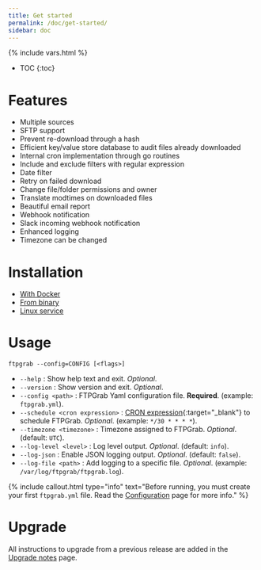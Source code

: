 ```yaml
---
title: Get started
permalink: /doc/get-started/
sidebar: doc
---
```

{% include vars.html %}

* TOC
{:toc}

# Features

* Multiple sources
* SFTP support
* Prevent re-download through a hash
* Efficient key/value store database to audit files already downloaded
* Internal cron implementation through go routines
* Include and exclude filters with regular expression
* Date filter
* Retry on failed download
* Change file/folder permissions and owner
* Translate modtimes on downloaded files
* Beautiful email report
* Webhook notification
* Slack incoming webhook notification
* Enhanced logging
* Timezone can be changed

# Installation

* [With Docker](/doc/install-with-docker/)
* [From binary](/doc/install-from-binary/)
* [Linux service](/doc/linux-service/)

# Usage

`ftpgrab --config=CONFIG [<flags>]`

* `--help` : Show help text and exit. _Optional_.
* `--version` : Show version and exit. _Optional_.
* `--config <path>` : FTPGrab Yaml configuration file. **Required**. (example: `ftpgrab.yml`).
* `--schedule <cron expression>` : [CRON expression](https://godoc.org/github.com/robfig/cron#hdr-CRON_Expression_Format){:target="_blank"} to schedule FTPGrab. _Optional_. (example: `*/30 * * * *`).
* `--timezone <timezone>` : Timezone assigned to FTPGrab. _Optional_. (default: `UTC`).
* `--log-level <level>` : Log level output. _Optional_. (default: `info`).
* `--log-json` : Enable JSON logging output. _Optional_. (default: `false`).
* `--log-file <path>` : Add logging to a specific file. _Optional_. (example: `/var/log/ftpgrab/ftpgrab.log`).

{% include callout.html type="info" text="Before running, you must create your first `ftpgrab.yml` file. Read the [Configuration](/doc/configuration/) page for more info." %}

# Upgrade

All instructions to upgrade from a previous release are added in the [Upgrade notes](/doc/upgrade-notes/) page.
